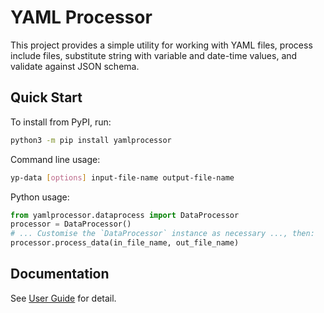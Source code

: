 # YAML Processor

This project provides a simple utility for working with YAML files, process
include files, substitute string with variable and date-time values, and
validate against JSON schema.

## Quick Start

To install from PyPI, run:

```sh
python3 -m pip install yamlprocessor
```

Command line usage:

```sh
yp-data [options] input-file-name output-file-name
```

Python usage:

```python
from yamlprocessor.dataprocess import DataProcessor
processor = DataProcessor()
# ... Customise the `DataProcessor` instance as necessary ..., then:
processor.process_data(in_file_name, out_file_name)
```

## Documentation

See [User Guide](https://matthewrmshin.github.io/yamlprocessor) for detail.
